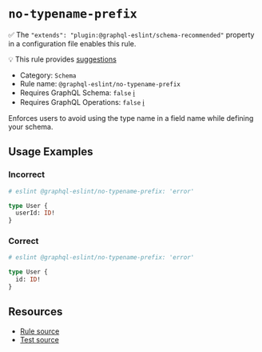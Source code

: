 # `no-typename-prefix`

✅ The `"extends": "plugin:@graphql-eslint/schema-recommended"` property in a configuration file
enables this rule.

💡 This rule provides
[suggestions](https://eslint.org/docs/developer-guide/working-with-rules#providing-suggestions)

- Category: `Schema`
- Rule name: `@graphql-eslint/no-typename-prefix`
- Requires GraphQL Schema: `false`
  [ℹ️](/docs/getting-started#extended-linting-rules-with-graphql-schema)
- Requires GraphQL Operations: `false`
  [ℹ️](/docs/getting-started#extended-linting-rules-with-siblings-operations)

Enforces users to avoid using the type name in a field name while defining your schema.

## Usage Examples

### Incorrect

```graphql
# eslint @graphql-eslint/no-typename-prefix: 'error'

type User {
  userId: ID!
}
```

### Correct

```graphql
# eslint @graphql-eslint/no-typename-prefix: 'error'

type User {
  id: ID!
}
```

## Resources

- [Rule source](https://github.com/B2o5T/graphql-eslint/tree/master/packages/plugin/src/rules/no-typename-prefix.ts)
- [Test source](https://github.com/B2o5T/graphql-eslint/tree/master/packages/plugin/tests/no-typename-prefix.spec.ts)
